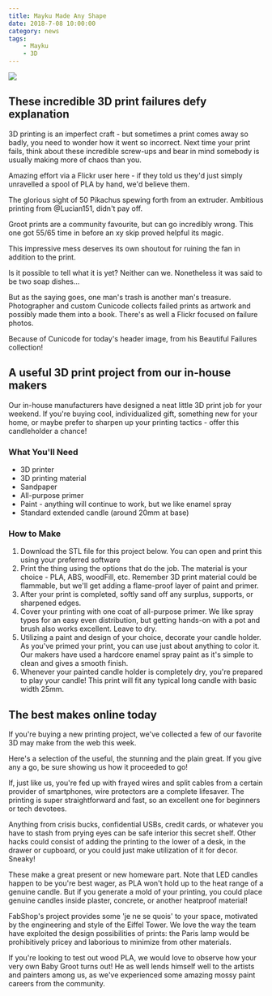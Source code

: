 ```yaml
---
title: Mayku Made Any Shape
date: 2018-7-08 10:00:00
category: news
tags:
	- Mayku
	- 3D
---
```


![](/images/7.jpg)

## These incredible 3D print failures defy explanation

3D printing is an imperfect craft - but sometimes a print comes away so badly, you need to wonder how it went so incorrect. Next time your print fails, think about these incredible screw-ups and bear in mind somebody is usually making more of chaos than you.

Amazing effort via a Flickr user here - if they told us they'd just simply unravelled a spool of PLA by hand, we'd believe them.

<!-- more -->

The glorious sight of 50 Pikachus spewing forth from an extruder. Ambitious printing from @Lucian151, didn't pay off.

Groot prints are a community favourite, but can go incredibly wrong. This one got 55/65 time in before an xy skip proved helpful its magic.

This impressive mess deserves its own shoutout for ruining the fan in addition to the print.

Is it possible to tell what it is yet? Neither can we. Nonetheless it was said to be two soap dishes...

But as the saying goes, one man's trash is another man's treasure. Photographer and custom Cunicode collects failed prints as artwork and possibly made them into a book. There's as well a Flickr focused on failure photos.

Because of Cunicode for today's header image, from his Beautiful Failures collection!

## A useful 3D print project from our in-house makers

Our in-house manufacturers have designed a neat little 3D print job for your weekend. If you're buying cool, individualized gift, something new for your home, or maybe prefer to sharpen up your printing tactics - offer this candleholder a chance!

### What You'll Need

 - 3D printer
 - 3D printing material
 - Sandpaper
 - All-purpose primer
 - Paint - anything will continue to work, but we like enamel spray
 - Standard extended candle (around 20mm at base)

### How to Make

1. Download the STL file for this project below. You can open and print this using your preferred software
2. Print the thing using the options that do the job. The material is your choice - PLA, ABS, woodFill, etc. Remember 3D print material could be flammable, but we'll get adding a flame-proof layer of paint and primer.
3. After your print is completed, softly sand off any surplus, supports, or sharpened edges.
4. Cover your printing with one coat of all-purpose primer. We like spray types for an easy even distribution, but getting hands-on with a pot and brush also works excellent. Leave to dry.
5. Utilizing a paint and design of your choice, decorate your candle holder. As you've primed your print, you can use just about anything to color it. Our makers have used a hardcore enamel spray paint as it's simple to clean and gives a smooth finish.
6. Whenever your painted candle holder is completely dry, you're prepared to play your candle! This print will fit any typical long candle with basic width 25mm.

## The best makes online today

If you're buying a new printing project, we've collected a few of our favorite 3D may make from the web this week.

Here's a selection of the useful, the stunning and the plain great. If you give any a go, be sure showing us how it proceeded to go!

If, just like us, you're fed up with frayed wires and split cables from a certain provider of smartphones, wire protectors are a complete lifesaver. The printing is super straightforward and fast, so an excellent one for beginners or tech devotees.

Anything from crisis bucks, confidential USBs, credit cards, or whatever you have to stash from prying eyes can be safe interior this secret shelf. Other hacks could consist of adding the printing to the lower of a desk, in the drawer or cupboard, or you could just make utilization of it for decor. Sneaky!

These make a great present or new homeware part. Note that LED candles happen to be you're best wager, as PLA won't hold up to the heat range of a genuine candle. But if you generate a mold of your printing, you could place genuine candles inside plaster, concrete, or another heatproof material!

FabShop's project provides some 'je ne se quois' to your space, motivated by the engineering and style of the Eiffel Tower. We love the way the team have exploited the design possibilities of prints: the Paris lamp would be prohibitively pricey and laborious to minimize from other materials.

If you're looking to test out wood PLA, we would love to observe how your very own Baby Groot turns out! He as well lends himself well to the artists and painters among us, as we've experienced some amazing mossy paint careers from the community.